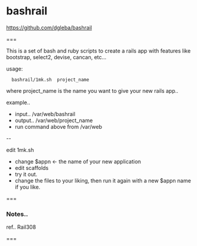 # bashrail

https://github.com/dgleba/bashrail

===

This is a set of bash and ruby scripts to create a rails app with features like bootstrap, select2, devise, cancan, etc...


 usage:

      bashrail/1mk.sh  project_name

 where project_name is the name you want to give your new rails app..

 example.. 
 - input..  /var/web/bashrail
 - output.. /var/web/project_name
 - run command above from /var/web

--
 
 edit 1mk.sh
  - change $appn  <- the name of your new application
  - edit scaffolds
  - try it out.
  - change the files to your liking, then run it again with a new $appn name if you like.
  

===

### Notes..




ref..
    Rail308

===


